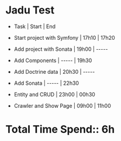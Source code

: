 # Jadu Test

- Task                       | Start | End

- Start project with Symfony | 17h10 | 17h20

- Add project with Sonata    | 19h00 | -----
- Add Components             | ----- | 19h30

- Add Doctrine data          | 20h30 | -----
- Add Sonata                 | ----- | 22h30

- Entity and CRUD            | 23h00 | 00h30

- Crawler and Show Page      | 09h00 | 11h00

# Total Time Spend:: 6h
